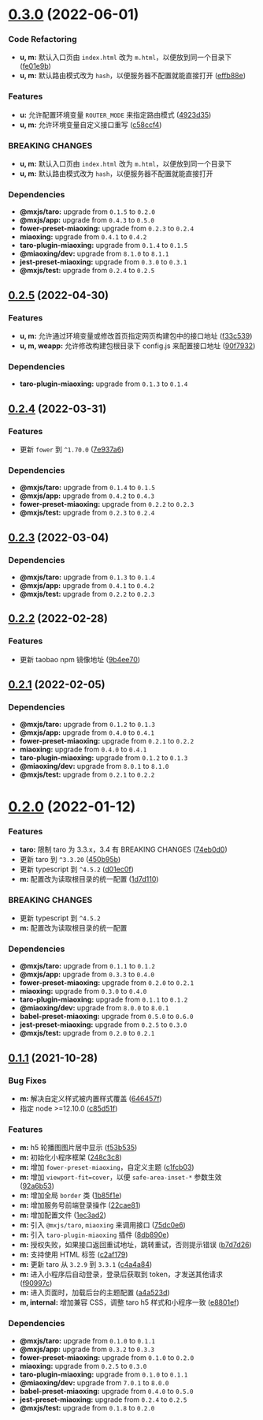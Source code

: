 # [0.3.0](https://github.com/miaoxing/mxjs-m/compare/v0.2.5...v0.3.0) (2022-06-01)


### Code Refactoring

* **u, m:** 默认入口页由 `index.html` 改为 `m.html`，以便放到同一个目录下 ([fe01e9b](https://github.com/miaoxing/mxjs-m/commit/fe01e9b38d453c8ecd956bf17fbf7568a4976ff9))
* **u, m:** 默认路由模式改为 `hash`，以便服务器不配置就能直接打开 ([effb88e](https://github.com/miaoxing/mxjs-m/commit/effb88e677e713ec6ac861ad33deb31d57438442))


### Features

* **u:** 允许配置环境变量 `ROUTER_MODE` 来指定路由模式 ([4923d35](https://github.com/miaoxing/mxjs-m/commit/4923d358f53096133c10166b95ddf93f24c65db6))
* **u, m:** 允许环境变量自定义接口重写 ([c58ccf4](https://github.com/miaoxing/mxjs-m/commit/c58ccf4c90d901f1209840c84c104fb51712aa1a))


### BREAKING CHANGES

* **u, m:** 默认入口页由 `index.html` 改为 `m.html`，以便放到同一个目录下
* **u, m:** 默认路由模式改为 `hash`，以便服务器不配置就能直接打开





### Dependencies

* **@mxjs/taro:** upgrade from `0.1.5` to `0.2.0`
* **@mxjs/app:** upgrade from `0.4.3` to `0.5.0`
* **fower-preset-miaoxing:** upgrade from `0.2.3` to `0.2.4`
* **miaoxing:** upgrade from `0.4.1` to `0.4.2`
* **taro-plugin-miaoxing:** upgrade from `0.1.4` to `0.1.5`
* **@miaoxing/dev:** upgrade from `8.1.0` to `8.1.1`
* **jest-preset-miaoxing:** upgrade from `0.3.0` to `0.3.1`
* **@mxjs/test:** upgrade from `0.2.4` to `0.2.5`

## [0.2.5](https://github.com/miaoxing/mxjs-m/compare/v0.2.4...v0.2.5) (2022-04-30)


### Features

* **u, m:** 允许通过环境变量或修改首页指定网页构建包中的接口地址 ([f33c539](https://github.com/miaoxing/mxjs-m/commit/f33c539019c623262c2abecb7297cf78514af52c))
* **u, m, weapp:** 允许修改构建包根目录下 config.js 来配置接口地址 ([90f7932](https://github.com/miaoxing/mxjs-m/commit/90f7932f9340c3680aefdce03a14fb214f7c0fd8))





### Dependencies

* **taro-plugin-miaoxing:** upgrade from `0.1.3` to `0.1.4`

## [0.2.4](https://github.com/miaoxing/mxjs-m/compare/v0.2.3...v0.2.4) (2022-03-31)


### Features

* 更新 `fower` 到 `^1.70.0` ([7e937a6](https://github.com/miaoxing/mxjs-m/commit/7e937a6a0e74f5d8e358589abf4c66a266e87821))





### Dependencies

* **@mxjs/taro:** upgrade from `0.1.4` to `0.1.5`
* **@mxjs/app:** upgrade from `0.4.2` to `0.4.3`
* **fower-preset-miaoxing:** upgrade from `0.2.2` to `0.2.3`
* **@mxjs/test:** upgrade from `0.2.3` to `0.2.4`

## [0.2.3](https://github.com/miaoxing/mxjs-m/compare/v0.2.2...v0.2.3) (2022-03-04)





### Dependencies

* **@mxjs/taro:** upgrade from `0.1.3` to `0.1.4`
* **@mxjs/app:** upgrade from `0.4.1` to `0.4.2`
* **@mxjs/test:** upgrade from `0.2.2` to `0.2.3`

## [0.2.2](https://github.com/miaoxing/mxjs-m/compare/v0.2.1...v0.2.2) (2022-02-28)


### Features

* 更新 taobao npm 镜像地址 ([9b4ee70](https://github.com/miaoxing/mxjs-m/commit/9b4ee703b3005a7c955cff4e5ab1078b57c109a9))

## [0.2.1](https://github.com/miaoxing/mxjs-m/compare/v0.2.0...v0.2.1) (2022-02-05)





### Dependencies

* **@mxjs/taro:** upgrade from `0.1.2` to `0.1.3`
* **@mxjs/app:** upgrade from `0.4.0` to `0.4.1`
* **fower-preset-miaoxing:** upgrade from `0.2.1` to `0.2.2`
* **miaoxing:** upgrade from `0.4.0` to `0.4.1`
* **taro-plugin-miaoxing:** upgrade from `0.1.2` to `0.1.3`
* **@miaoxing/dev:** upgrade from `8.0.1` to `8.1.0`
* **@mxjs/test:** upgrade from `0.2.1` to `0.2.2`

# [0.2.0](https://github.com/miaoxing/mxjs-m/compare/v0.1.1...v0.2.0) (2022-01-12)


### Features

* **taro:** 限制 taro 为 3.3.x，3.4 有 BREAKING CHANGES ([74eb0d0](https://github.com/miaoxing/mxjs-m/commit/74eb0d07ec3ca5b325e026640d10efe7c1eade40))
* 更新 taro 到 `^3.3.20` ([450b95b](https://github.com/miaoxing/mxjs-m/commit/450b95bd22c9c52a38e53384cf436fcc714173d7))
* 更新 typescript 到 `^4.5.2` ([d01ec0f](https://github.com/miaoxing/mxjs-m/commit/d01ec0f7e2320c50cc2fd116b9582424f342c278))
* **m:** 配置改为读取根目录的统一配置 ([1d7d110](https://github.com/miaoxing/mxjs-m/commit/1d7d110d71bdbb6694c815beb8ab68b259060df1))


### BREAKING CHANGES

* 更新 typescript 到 `^4.5.2`
* **m:** 配置改为读取根目录的统一配置





### Dependencies

* **@mxjs/taro:** upgrade from `0.1.1` to `0.1.2`
* **@mxjs/app:** upgrade from `0.3.3` to `0.4.0`
* **fower-preset-miaoxing:** upgrade from `0.2.0` to `0.2.1`
* **miaoxing:** upgrade from `0.3.0` to `0.4.0`
* **taro-plugin-miaoxing:** upgrade from `0.1.1` to `0.1.2`
* **@miaoxing/dev:** upgrade from `8.0.0` to `8.0.1`
* **babel-preset-miaoxing:** upgrade from `0.5.0` to `0.6.0`
* **jest-preset-miaoxing:** upgrade from `0.2.5` to `0.3.0`
* **@mxjs/test:** upgrade from `0.2.0` to `0.2.1`

## [0.1.1](https://github.com/miaoxing/mxjs-m/compare/v0.1.0...v0.1.1) (2021-10-28)


### Bug Fixes

* **m:** 解决自定义样式被内置样式覆盖 ([646457f](https://github.com/miaoxing/mxjs-m/commit/646457f89cd7171dec40653d173211714054d972))
* 指定 node >=12.10.0 ([c85d51f](https://github.com/miaoxing/mxjs-m/commit/c85d51fb5eb1bc19ec5da40af5d486067494e76d))


### Features

* **m:** h5 轮播图图片居中显示 ([f53b535](https://github.com/miaoxing/mxjs-m/commit/f53b5351b869fbc0673f36103fd1c035a2ae5e59))
* **m:** 初始化小程序框架 ([248c3c8](https://github.com/miaoxing/mxjs-m/commit/248c3c8819d0f57523568d4d3c9d959fdff74715))
* **m:** 增加 `fower-preset-miaoxing`，自定义主题 ([c1fcb03](https://github.com/miaoxing/mxjs-m/commit/c1fcb03be5a9f044b312854890956a09f38199f2))
* **m:** 增加 `viewport-fit=cover`，以便 `safe-area-inset-*` 参数生效 ([92a6b53](https://github.com/miaoxing/mxjs-m/commit/92a6b53b5b1a740163f9a8f1784e2c8855e2b1fe))
* **m:** 增加全局 `border` 类 ([1b85f1e](https://github.com/miaoxing/mxjs-m/commit/1b85f1e30dc8fed7762d56f2c030b9fe17c89273))
* **m:** 增加服务号前端登录操作 ([22cae81](https://github.com/miaoxing/mxjs-m/commit/22cae81259576f8d980c1a47c1fb032417be38d1))
* **m:** 增加配置文件 ([1ec3ad2](https://github.com/miaoxing/mxjs-m/commit/1ec3ad264ba0bb3f5e794270c1a809bc7847ef28))
* **m:** 引入 `@mxjs/taro`, `miaoxing` 来调用接口 ([75dc0e6](https://github.com/miaoxing/mxjs-m/commit/75dc0e69139a7c8f4335a2c9d4a3996990564fec))
* **m:** 引入 `taro-plugin-miaoxing` 插件 ([8db890e](https://github.com/miaoxing/mxjs-m/commit/8db890edf8e1b6edb16d0f32056c36565a647055))
* **m:** 授权失败，如果接口返回重试地址，跳转重试，否则提示错误 ([b7d7d26](https://github.com/miaoxing/mxjs-m/commit/b7d7d2638c5ff78b4664eba83399278f4b1dc897))
* **m:** 支持使用 HTML 标签 ([c2af179](https://github.com/miaoxing/mxjs-m/commit/c2af179da526ec765076fc4769051a50f8711dea))
* **m:** 更新 taro 从 `3.2.9` 到 `3.3.1` ([c4a4a84](https://github.com/miaoxing/mxjs-m/commit/c4a4a84c8f877fdf7c5ee7b27e64cbf88eef6143))
* **m:** 进入小程序后自动登录，登录后获取到 token，才发送其他请求 ([f90997c](https://github.com/miaoxing/mxjs-m/commit/f90997c06d239252e483dfef837cb05041467c6a))
* **m:** 进入页面时，加载后台的主题配置 ([a4a523d](https://github.com/miaoxing/mxjs-m/commit/a4a523d29e10edbff8207e4065ed0069b818c24c))
* **m, internal:** 增加兼容 CSS，调整 taro h5 样式和小程序一致 ([e8801ef](https://github.com/miaoxing/mxjs-m/commit/e8801ef7f8e9404bae076bb012e575f1d24c04ec))





### Dependencies

* **@mxjs/taro:** upgrade from `0.1.0` to `0.1.1`
* **@mxjs/app:** upgrade from `0.3.2` to `0.3.3`
* **fower-preset-miaoxing:** upgrade from `0.1.0` to `0.2.0`
* **miaoxing:** upgrade from `0.2.5` to `0.3.0`
* **taro-plugin-miaoxing:** upgrade from `0.1.0` to `0.1.1`
* **@miaoxing/dev:** upgrade from `7.0.1` to `8.0.0`
* **babel-preset-miaoxing:** upgrade from `0.4.0` to `0.5.0`
* **jest-preset-miaoxing:** upgrade from `0.2.4` to `0.2.5`
* **@mxjs/test:** upgrade from `0.1.8` to `0.2.0`
